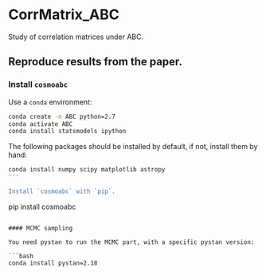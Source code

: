 # CorrMatrix_ABC
Study of correlation matrices under ABC.

## Reproduce results from the paper.

### Install ```cosmoabc```

Use a `conda` environment:

```bash
conda create -n ABC python=2.7
conda activate ABC
conda install statsmodels ipython
```
The following packages should be installed by default, if not, install them by hand:
```bash
conda install numpy scipy matplotlib astropy
'''

Install `cosmoabc` with `pip`.
```
pip install cosmoabc
```

#### MCMC sampling

You need pystan to run the MCMC part, with a specific pystan version:

```bash
conda install pystan=2.18
```
